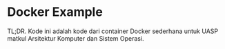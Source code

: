 # Docker Example
TL;DR. Kode ini adalah kode dari container Docker sederhana untuk UASP matkul Arsitektur Komputer dan Sistem Operasi.